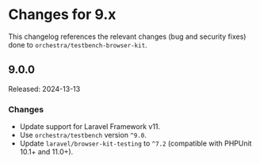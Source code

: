 # Changes for 9.x

This changelog references the relevant changes (bug and security fixes) done to `orchestra/testbench-browser-kit`.

## 9.0.0

Released: 2024-13-13

### Changes

* Update support for Laravel Framework v11.
* Use `orchestra/testbench` version `^9.0`.
* Update `laravel/browser-kit-testing` to `^7.2` (compatible with PHPUnit 10.1+ and 11.0+).